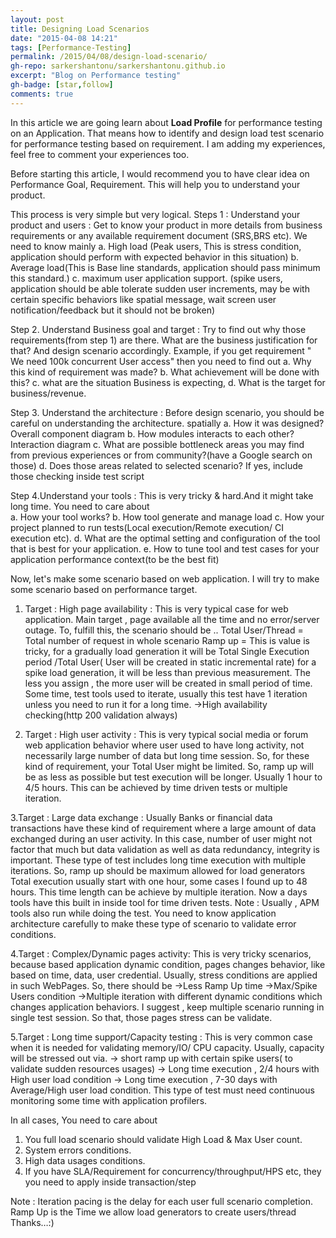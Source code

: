 ```yaml
---
layout: post
title: Designing Load Scenarios
date: "2015-04-08 14:21"
tags: [Performance-Testing]
permalink: /2015/04/08/design-load-scenario/
gh-repo: sarkershantonu/sarkershantonu.github.io
excerpt: "Blog on Performance testing"
gh-badge: [star,follow]
comments: true
---
```

In this article we are going learn about **Load Profile** for performance testing on an Application. That means how to identify and design load test scenario for performance testing based on requirement. I am adding my experiences, feel free to comment your experiences too.

Before starting this article, I would recommend you to have clear idea on Performance Goal, Requirement. This will help you to understand your product.

This process is very simple but very logical.
Steps 1 : Understand your product and users : Get to know your product in more details from business requirements or any available requirement document (SRS,BRS etc). We need to know mainly
a. High load (Peak users, This is stress condition, application should perform with expected behavior in this situation)
b. Average load(This is Base line standards, application should pass minimum this standard.)
c. maximum user application support. (spike users, application should be able tolerate sudden user increments, may be with certain specific behaviors like spatial message, wait screen user notification/feedback but it should not be broken)

Step 2. Understand Business goal and target : Try to find out why those requirements(from step 1) are there. What are the business justification for that? And design scenario accordingly.
Example, if you get requirement " We need 100k concurrent User access" then you need to find out
a. Why this kind of requirement was made?
b. What achievement will be done with this?
c. what are the situation Business is expecting,
d. What is the target for business/revenue.

Step 3. Understand the architecture : Before design scenario, you should be careful on understanding the architecture. spatially 
a. How it was designed? Overall component diagram 
b. How modules interacts to each other? Interaction diagram
c. What are possible bottleneck areas you may find from previous experiences or from community?(have a Google search on those) 
d. Does those areas related to selected scenario? If yes, include those checking inside test script

Step 4.Understand your tools : This is very tricky & hard.And it might take long time. You need to care about  
a. How your tool works?
b. How tool generate and manage load
c. How your project planned to run tests(Local execution/Remote execution/ CI execution etc). 
d. What are the optimal setting and configuration of the tool that is best for your application. 
e. How to tune tool and test cases for your application performance context(to be the best fit)

Now, let's make some scenario based on web application. I will try to make some scenario based on performance target. 
1. Target : High page availability : This is very typical case for web application. Main target , page available all the time and no error/server outage. To, fulfill this, the scenario should be ..
Total User/Thread = Total number of request in whole scenario
Ramp up = This is value is tricky,
for a gradually load generation it will be Total Single Execution period /Total User( User will be created in static incremental rate)
for a spike load generation, it will be less than previous measurement. The less you assign , the more user will be created in small period of time.
Some time, test tools used to iterate, usually this test have 1 iteration unless you need to run it for a long time.
->High availability checking(http 200 validation always)

2. Target : High user activity : This is very typical social media or forum web application behavior where user used to have long activity, not necessarily large number of data but long time session.
So, for these kind of requirement, your Total User might be limited.
So, ramp up will be as less as possible but test execution will be longer. Usually 1 hour to 4/5 hours. This can be achieved by time driven tests or multiple iteration. 

3.Target  : Large data exchange : Usually Banks or financial data transactions have these kind of requirement where a large amount of data exchanged during an user activity. In this case, number of user might not factor that much but data validation as well as data redundancy, integrity is important. These type of test includes long time execution with multiple iterations.
So, ramp up should be maximum allowed for load generators
Total execution usually start with one hour, some cases I found up to 48 hours. This time length can be achieve by multiple iteration. Now a days tools have this built in inside tool for time driven tests.
Note : Usually , APM tools also run while doing the test. You need to know application architecture carefully to make these type of scenario to validate error conditions.

4.Target : Complex/Dynamic pages activity: This is very tricky scenarios, because based application dynamic condition, pages changes behavior, like based on time, data, user credential. Usually, stress conditions are applied in such WebPages. So, there should be
->Less Ramp Up time
->Max/Spike Users condition
->Multiple iteration with different dynamic conditions which changes application behaviors. I suggest , keep multiple scenario running in single test session. So that, those pages stress can be validate.

5.Target : Long time support/Capacity testing : This is very common case when it is needed for validating memory/IO/ CPU capacity. Usually, capacity will be stressed out via.
-> short ramp up with certain spike users( to validate sudden resources usages)
-> Long time execution , 2/4 hours with High user load condition
-> Long time execution , 7-30 days with Average/High user load condition.
This type of test must need continuous monitoring some time with application profilers.

In all cases, You need to care about
1. You full load scenario should validate High Load & Max User count.
2. System errors conditions.
3. High data usages conditions.
4. If you have SLA/Requirement for concurrency/throughput/HPS etc, they you need to apply inside transaction/step

Note : 
Iteration pacing is the delay for each user full scenario completion.
Ramp Up is the Time we allow load generators to create users/thread
Thanks…:)